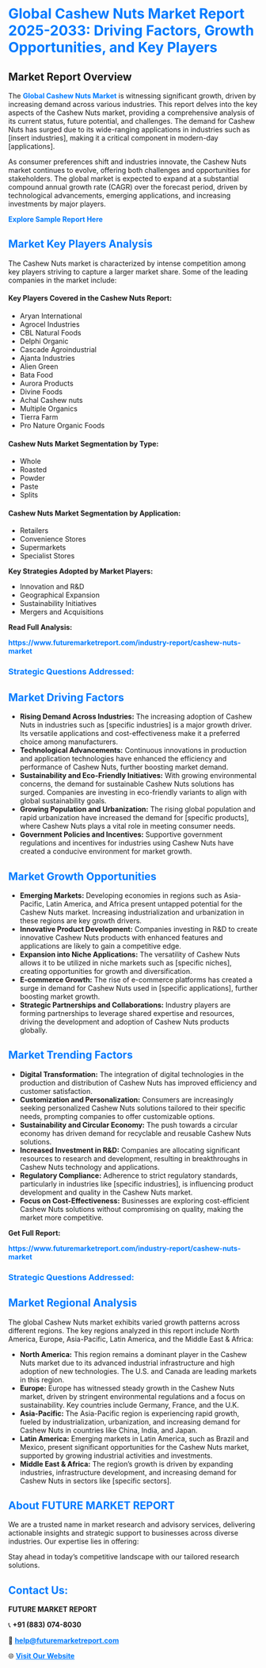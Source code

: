 <h1 style="color: #007BFF;">Global Cashew Nuts Market Report 2025-2033: Driving Factors, Growth Opportunities, and Key Players</h1>

<section id="overview">
<h2>Market Report Overview</h2>
<p>The <a href="https://www.futuremarketreport.com/industry-report/cashew-nuts-market" style="color: #007BFF; text-decoration: none;"><strong>Global Cashew Nuts Market</strong></a> is witnessing significant growth, driven by increasing demand across various industries. This report delves into the key aspects of the Cashew Nuts market, providing a comprehensive analysis of its current status, future potential, and challenges. The demand for Cashew Nuts has surged due to its wide-ranging applications in industries such as [insert industries], making it a critical component in modern-day [applications].</p>
<p>As consumer preferences shift and industries innovate, the Cashew Nuts market continues to evolve, offering both challenges and opportunities for stakeholders. The global market is expected to expand at a substantial compound annual growth rate (CAGR) over the forecast period, driven by technological advancements, emerging applications, and increasing investments by major players.</p>
</section>

<section id="overview">
<p><a href="https://www.futuremarketreport.com/request-sample/reportId=88975" style="color: #007BFF; text-decoration: none;"><strong>Explore Sample Report Here</strong></a></p>
</section>

<section id="key-players">
<h2 style="color: #007BFF;">Market Key Players Analysis</h2>
<p>The Cashew Nuts market is characterized by intense competition among key players striving to capture a larger market share. Some of the leading companies in the market include:</p>
<h4>Key Players Covered in the Cashew Nuts Report:</h4>
<ul><li>Aryan International</li><li>Agrocel Industries</li><li>CBL Natural Foods</li><li>Delphi Organic</li><li>Cascade Agroindustrial</li><li>Ajanta Industries</li><li>Alien Green</li><li>Bata Food</li><li>Aurora Products</li><li>Divine Foods</li><li>Achal Cashew nuts</li><li>Multiple Organics</li><li>Tierra Farm</li><li>Pro Nature Organic Foods</li></ul>
<h4>Cashew Nuts Market Segmentation by Type:</h4>
<ul><li>Whole</li><li>Roasted</li><li>Powder</li><li>Paste</li><li>Splits</li></ul>

<h4>Cashew Nuts Market Segmentation by Application:</h4>
<ul><li>Retailers</li><li>Convenience Stores</li><li>Supermarkets</li><li>Specialist Stores</li></ul>
<p><strong>Key Strategies Adopted by Market Players:</strong></p>
<ul>
<li>Innovation and R&D</li>
<li>Geographical Expansion</li>
<li>Sustainability Initiatives</li>
<li>Mergers and Acquisitions</li>
</ul>
</section>

<section>
<p><strong>Read Full Analysis: </strong></p><a href="https://www.futuremarketreport.com/industry-report/cashew-nuts-market" style="color: #007BFF; text-decoration: none;"><strong>https://www.futuremarketreport.com/industry-report/cashew-nuts-market</strong></a>
<h3 style="color: #007BFF;">Strategic Questions Addressed:</h3>
</section>

<section id="driving-factors">
<h2 style="color: #007BFF;">Market Driving Factors</h2>
<ul>
<li><strong>Rising Demand Across Industries:</strong> The increasing adoption of Cashew Nuts in industries such as [specific industries] is a major growth driver. Its versatile applications and cost-effectiveness make it a preferred choice among manufacturers.</li>
<li><strong>Technological Advancements:</strong> Continuous innovations in production and application technologies have enhanced the efficiency and performance of Cashew Nuts, further boosting market demand.</li>
<li><strong>Sustainability and Eco-Friendly Initiatives:</strong> With growing environmental concerns, the demand for sustainable Cashew Nuts solutions has surged. Companies are investing in eco-friendly variants to align with global sustainability goals.</li>
<li><strong>Growing Population and Urbanization:</strong> The rising global population and rapid urbanization have increased the demand for [specific products], where Cashew Nuts plays a vital role in meeting consumer needs.</li>
<li><strong>Government Policies and Incentives:</strong> Supportive government regulations and incentives for industries using Cashew Nuts have created a conducive environment for market growth.</li>
</ul>
</section>

<section id="growth-opportunities">
<h2 style="color: #007BFF;">Market Growth Opportunities</h2>
<ul>
<li><strong>Emerging Markets:</strong> Developing economies in regions such as Asia-Pacific, Latin America, and Africa present untapped potential for the Cashew Nuts market. Increasing industrialization and urbanization in these regions are key growth drivers.</li>
<li><strong>Innovative Product Development:</strong> Companies investing in R&D to create innovative Cashew Nuts products with enhanced features and applications are likely to gain a competitive edge.</li>
<li><strong>Expansion into Niche Applications:</strong> The versatility of Cashew Nuts allows it to be utilized in niche markets such as [specific niches], creating opportunities for growth and diversification.</li>
<li><strong>E-commerce Growth:</strong> The rise of e-commerce platforms has created a surge in demand for Cashew Nuts used in [specific applications], further boosting market growth.</li>
<li><strong>Strategic Partnerships and Collaborations:</strong> Industry players are forming partnerships to leverage shared expertise and resources, driving the development and adoption of Cashew Nuts products globally.</li>
</ul>
</section>

<section id="trending-factors">
<h2 style="color: #007BFF;">Market Trending Factors</h2>
<ul>
<li><strong>Digital Transformation:</strong> The integration of digital technologies in the production and distribution of Cashew Nuts has improved efficiency and customer satisfaction.</li>
<li><strong>Customization and Personalization:</strong> Consumers are increasingly seeking personalized Cashew Nuts solutions tailored to their specific needs, prompting companies to offer customizable options.</li>
<li><strong>Sustainability and Circular Economy:</strong> The push towards a circular economy has driven demand for recyclable and reusable Cashew Nuts solutions.</li>
<li><strong>Increased Investment in R&D:</strong> Companies are allocating significant resources to research and development, resulting in breakthroughs in Cashew Nuts technology and applications.</li>
<li><strong>Regulatory Compliance:</strong> Adherence to strict regulatory standards, particularly in industries like [specific industries], is influencing product development and quality in the Cashew Nuts market.</li>
<li><strong>Focus on Cost-Effectiveness:</strong> Businesses are exploring cost-efficient Cashew Nuts solutions without compromising on quality, making the market more competitive.</li>
</ul>
</section>

<section>
<p><strong>Get Full Report: </strong></p><a href="https://www.futuremarketreport.com/industry-report/cashew-nuts-market" style="color: #007BFF; text-decoration: none;"><strong>https://www.futuremarketreport.com/industry-report/cashew-nuts-market</strong></a>
<h3 style="color: #007BFF;">Strategic Questions Addressed:</h3>
</section>


<section id="regional-analysis">
<h2 style="color: #007BFF;">Market Regional Analysis</h2>
<p>The global Cashew Nuts market exhibits varied growth patterns across different regions. The key regions analyzed in this report include North America, Europe, Asia-Pacific, Latin America, and the Middle East & Africa:</p>
<ul>
<li><strong>North America:</strong> This region remains a dominant player in the Cashew Nuts market due to its advanced industrial infrastructure and high adoption of new technologies. The U.S. and Canada are leading markets in this region.</li>
<li><strong>Europe:</strong> Europe has witnessed steady growth in the Cashew Nuts market, driven by stringent environmental regulations and a focus on sustainability. Key countries include Germany, France, and the U.K.</li>
<li><strong>Asia-Pacific:</strong> The Asia-Pacific region is experiencing rapid growth, fueled by industrialization, urbanization, and increasing demand for Cashew Nuts in countries like China, India, and Japan.</li>
<li><strong>Latin America:</strong> Emerging markets in Latin America, such as Brazil and Mexico, present significant opportunities for the Cashew Nuts market, supported by growing industrial activities and investments.</li>
<li><strong>Middle East & Africa:</strong> The region’s growth is driven by expanding industries, infrastructure development, and increasing demand for Cashew Nuts in sectors like [specific sectors].</li>
</ul>
</section>

<footer>
<h2 style="color: #007BFF;">About FUTURE MARKET REPORT</h2>
<p>We are a trusted name in market research and advisory services, delivering actionable insights and strategic support to businesses across diverse industries. Our expertise lies in offering:</p>

<p>Stay ahead in today’s competitive landscape with our tailored research solutions.</p>

<h2 style="color: #007BFF;">Contact Us:</h2>
<p><strong>FUTURE MARKET REPORT</strong></p>
<p>📞 <strong>+91 (883) 074-8030</strong></p>
<p>📧 <strong><a href="mailto:help@futuremarketreport.com" style="color: #007BFF;">help@futuremarketreport.com</a></strong></p>
<p>🌐 <strong><a href="https://www.futuremarketreport.com/" style="color: #007BFF;">Visit Our Website</a></strong></p>
</footer>